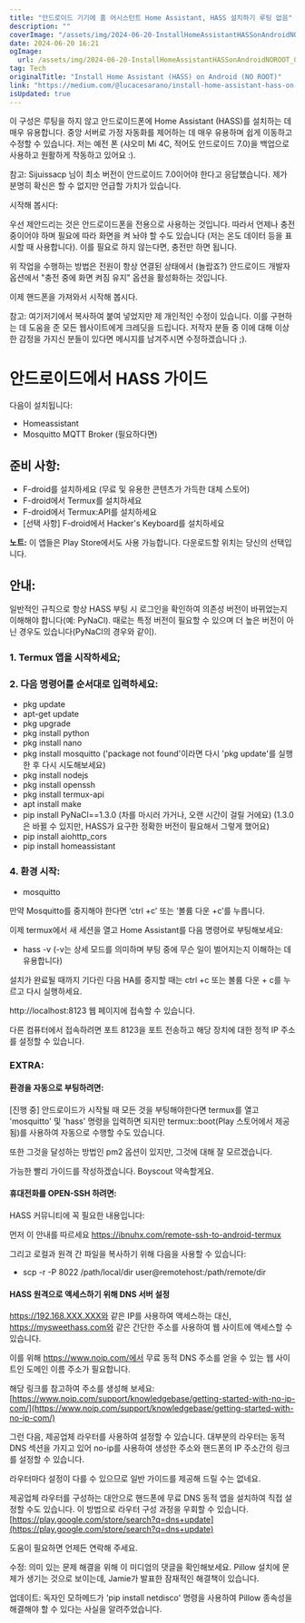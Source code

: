 ```yaml
---
title: "안드로이드 기기에 홈 어시스턴트 Home Assistant, HASS 설치하기 루팅 없음"
description: ""
coverImage: "/assets/img/2024-06-20-InstallHomeAssistantHASSonAndroidNOROOT_0.png"
date: 2024-06-20 16:21
ogImage: 
  url: /assets/img/2024-06-20-InstallHomeAssistantHASSonAndroidNOROOT_0.png
tag: Tech
originalTitle: "Install Home Assistant (HASS) on Android (NO ROOT)"
link: "https://medium.com/@lucacesarano/install-home-assistant-hass-on-android-no-root-fb65b2341126"
isUpdated: true
---
```






이 구성은 루팅을 하지 않고 안드로이드폰에 Home Assistant (HASS)를 설치하는 데 매우 유용합니다. 중앙 서버로 가정 자동화를 제어하는 데 매우 유용하며 쉽게 이동하고 수정할 수 있습니다. 저는 예전 폰 (샤오미 Mi 4C, 적어도 안드로이드 7.0)을 백업으로 사용하고 원활하게 작동하고 있어요 :).

참고: Sijuissacp 님이 최소 버전이 안드로이드 7.0이어야 한다고 응답했습니다. 제가 분명히 확신은 할 수 없지만 언급할 가치가 있습니다.

시작해 봅시다:

우선 제안드리는 것은 안드로이드폰을 전용으로 사용하는 것입니다. 따라서 언제나 충전 중이어야 하며 필요에 따라 화면을 켜 놔야 할 수도 있습니다 (저는 온도 데이터 등을 표시할 때 사용합니다). 이를 필요로 하지 않는다면, 충전만 하면 됩니다.

<div class="content-ad"></div>

위 작업을 수행하는 방법은 전원이 항상 연결된 상태에서 (놀랍죠?) 안드로이드 개발자 옵션에서 "충전 중에 화면 켜짐 유지" 옵션을 활성화하는 것입니다.

이제 핸드폰을 가져와서 시작해 봅시다.

참고: 여기저기에서 복사하여 붙여 넣었지만 제 개인적인 수정이 있습니다. 이를 구현하는 데 도움을 준 모든 웹사이트에게 크레딧을 드립니다. 저작자 분들 중 이에 대해 이상한 감정을 가지신 분들이 있다면 메시지를 남겨주시면 수정하겠습니다 ;).

# 안드로이드에서 HASS 가이드

<div class="content-ad"></div>

다음이 설치됩니다:

- Homeassistant
- Mosquitto MQTT Broker (필요하다면)

## 준비 사항:

- F-droid를 설치하세요 (무료 및 유용한 콘텐츠가 가득한 대체 스토어)
- F-droid에서 Termux를 설치하세요
- F-droid에서 Termux:API를 설치하세요
- [선택 사항] F-droid에서 Hacker's Keyboard를 설치하세요

<div class="content-ad"></div>

**노트:** 이 앱들은 Play Store에서도 사용 가능합니다. 다운로드할 위치는 당신의 선택입니다.

## 안내:

일반적인 규칙으로 항상 HASS 부팅 시 로그인을 확인하여 의존성 버전이 바뀌었는지 이해해야 합니다(예: PyNaCl). 때로는 특정 버전이 필요할 수 있으며 더 높은 버전이 아닌 경우도 있습니다(PyNaCl의 경우와 같이).

### 1. Termux 앱을 시작하세요;

<div class="content-ad"></div>

### 2. 다음 명령어를 순서대로 입력하세요:

- pkg update
- apt-get update
- pkg upgrade
- pkg install python
- pkg install nano
- pkg install mosquitto ('package not found'이라면 다시 'pkg update'를 실행한 후 다시 시도해보세요)
- pkg install nodejs
- pkg install openssh
- pkg install termux-api
- apt install make
- pip install PyNaCl==1.3.0 (차를 마시러 가거나, 오랜 시간이 걸릴 거에요) (1.3.0은 바뀔 수 있지만, HASS가 요구한 정확한 버전이 필요해서 그렇게 했어요)
- pip install aiohttp_cors
- pip install homeassistant

### 4. 환경 시작:

- mosquitto

<div class="content-ad"></div>

만약 Mosquitto를 중지해야 한다면 ‘ctrl +c’ 또는 ‘볼륨 다운 +c’를 누릅니다.

이제 termux에서 새 세션을 열고 Home Assistant를 다음 명령어로 부팅해보세요:

- hass -v (-v는 상세 모드를 의미하며 부팅 중에 무슨 일이 벌어지는지 이해하는 데 유용합니다)

설치가 완료될 때까지 기다린 다음 HA를 중지할 때는 ctrl +c 또는 볼륨 다운 + c를 누르고 다시 실행하세요.

<div class="content-ad"></div>

http://localhost:8123 웹 페이지에 접속할 수 있습니다.

다른 컴퓨터에서 접속하려면 포트 8123을 포트 전송하고 해당 장치에 대한 정적 IP 주소를 설정할 수 있습니다.

### EXTRA:

<div class="content-ad"></div>

#### 환경을 자동으로 부팅하려면:

[진행 중] 안드로이드가 시작될 때 모든 것을 부팅해야한다면 termux를 열고 'mosquitto' 및 'hass' 명령을 입력하면 되지만 termux::boot(Play 스토어에서 제공됨)를 사용하여 자동으로 수행할 수도 있습니다.

또한 그것을 달성하는 방법인 pm2 옵션이 있지만, 그것에 대해 잘 모르겠습니다.

가능한 빨리 가이드를 작성하겠습니다. Boyscout 약속할게요.

<div class="content-ad"></div>

#### 휴대전화를 OPEN-SSH 하려면:

HASS 커뮤니티에 꼭 필요한 내용입니다:

먼저 이 안내를 따르세요 https://ibnuhx.com/remote-ssh-to-android-termux

그리고 로컬과 원격 간 파일을 복사하기 위해 다음을 사용할 수 있습니다:

<div class="content-ad"></div>

- scp -r -P 8022 /path/local/dir user@remotehost:/path/remote/dir

#### HASS 원격으로 액세스하기 위해 DNS 서버 설정

https://192.168.XXX.XXX와 같은 IP를 사용하여 액세스하는 대신, https://mysweethass.com와 같은 간단한 주소를 사용하여 웹 사이트에 액세스할 수 있습니다.

이를 위해 https://www.noip.com/에서 무료 동적 DNS 주소를 얻을 수 있는 웹 사이트인 도메인 이름 주소가 필요합니다.

<div class="content-ad"></div>

해당 링크를 참고하여 주소를 생성해 보세요: [https://www.noip.com/support/knowledgebase/getting-started-with-no-ip-com/](https://www.noip.com/support/knowledgebase/getting-started-with-no-ip-com/)

그런 다음, 제공업체 라우터를 사용하여 설정할 수 있습니다. 대부분의 라우터는 동적 DNS 섹션을 가지고 있어 no-ip를 사용하여 생성한 주소와 핸드폰의 IP 주소간의 링크를 설정할 수 있습니다.

라우터마다 설정이 다를 수 있으므로 일반 가이드를 제공해 드릴 수는 없네요.

제공업체 라우터를 구성하는 대안으로 핸드폰에 무료 DNS 동적 앱을 설치하여 직접 설정할 수도 있습니다. 이 방법으로 라우터 구성 과정을 우회할 수 있습니다. [https://play.google.com/store/search?q=dns+update](https://play.google.com/store/search?q=dns+update)

<div class="content-ad"></div>

도움이 필요하면 언제든 연락해 주세요.

수정: 의미 있는 문제 해결을 위해 이 미디엄의 댓글을 확인해보세요. Pillow 설치에 문제가 생기는 것으로 보이는데, Jamie가 발표한 잠재적인 해결책이 있습니다.

업데이트: 독자인 모하메드가 'pip install netdisco' 명령을 사용하여 Pillow 종속성을 해결해야 할 수 있다는 사실을 알려주었습니다.
